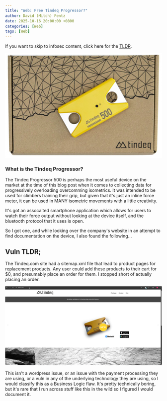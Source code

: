 ```yaml
---
title: "Web: Free Tindeq Progressor?"
author: David (Mitch) Fentz
date: 2025-10-16 20:00:00 +0800
categories: [Web]
tags: [Web]
---
```


If you want to skip to infosec content, click here for the [TLDR](#vuln-tldr).

![Tindeq Vuln](/images/tindeq/tindeq_product.png)
### What is the Tindeq Progressor?

The Tindeq Progressor 500 is perhaps the most useful device on the market at the time of this blog post when it comes to collecting data for progressively overloading overcomming isometrics. It was intended to be used for climbers training their grip, but given that it's just an inline force meter, it can be used in MANY isometric movements with a little creativity. 

It's got an assocaited smartphone application which allows for users to watch their force output without looking at the device itself, and the bluetooth protocol that it uses is open.

So I got one, and while looking over the company's website in an attempt to find documentation on the device, I also found the following...

## Vuln TLDR; 

The Tindeq.com site had a sitemap.xml file that lead to product pages for replacement products. Any user could add these products to their cart for $0, and presumably place an order for them. I stopped short of actually placing an order. 

![Tindeq Vuln](/images/tindeq/tindeq_vuln.gif)

This isn't a wordpress issue, or an issue with the payment processing they are using, or a vuln in any of the underlying technology they are using, so I would classify this as a Business Logic flaw. It's pretty technically boring, but it's rare that I run across stuff like this in the wild so I figured I would document it. 